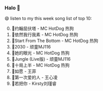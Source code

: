 

### Halo 👋

😄 listen to my this week song list of top 10:

0. 🌈约翰屈伏塔 - MC HotDog 热狗
1. 🌈依然我行我素 - MC HotDog 热狗
2. 🌈Start From The Bottom - MC HotDog 热狗
3. 🌈2030 - 顽童MJ116
4. 🌈她的眼光 - MC HotDog 热狗
5. 🌈Jungle (Live版) - 顽童MJ116
6. 🌈十局上半 - MC HotDog 热狗
7. 🌈如愿 - 王菲
8. 🌈第一次爱的人 - 王心凌
9. 🌈若把你 - Kirsty刘瑾睿

